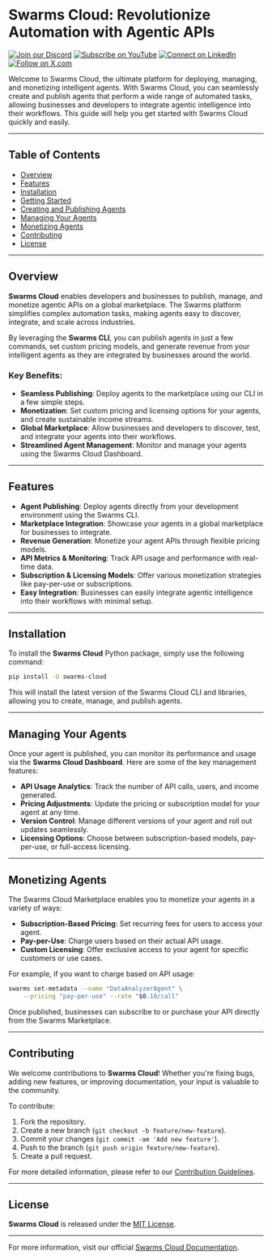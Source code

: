 
# Swarms Cloud: Revolutionize Automation with Agentic APIs


[![Join our Discord](https://img.shields.io/badge/Discord-Join%20our%20server-5865F2?style=for-the-badge&logo=discord&logoColor=white)](https://discord.gg/swarms) [![Subscribe on YouTube](https://img.shields.io/badge/YouTube-Subscribe-red?style=for-the-badge&logo=youtube&logoColor=white)](https://www.youtube.com/@kyegomez3242) [![Connect on LinkedIn](https://img.shields.io/badge/LinkedIn-Connect-blue?style=for-the-badge&logo=linkedin&logoColor=white)](https://www.linkedin.com/in/kye-g-38759a207/) [![Follow on X.com](https://img.shields.io/badge/X.com-Follow-1DA1F2?style=for-the-badge&logo=x&logoColor=white)](https://x.com/kyegomezb)

Welcome to Swarms Cloud, the ultimate platform for deploying, managing, and monetizing intelligent agents. With Swarms Cloud, you can seamlessly create and publish agents that perform a wide range of automated tasks, allowing businesses and developers to integrate agentic intelligence into their workflows. This guide will help you get started with Swarms Cloud quickly and easily.

---

## Table of Contents

- [Overview](#overview)
- [Features](#features)
- [Installation](#installation)
- [Getting Started](#getting-started)
- [Creating and Publishing Agents](#creating-and-publishing-agents)
- [Managing Your Agents](#managing-your-agents)
- [Monetizing Agents](#monetizing-agents)
- [Contributing](#contributing)
- [License](#license)

---


## Overview

**Swarms Cloud** enables developers and businesses to publish, manage, and monetize agentic APIs on a global marketplace. The Swarms platform simplifies complex automation tasks, making agents easy to discover, integrate, and scale across industries.

By leveraging the **Swarms CLI**, you can publish agents in just a few commands, set custom pricing models, and generate revenue from your intelligent agents as they are integrated by businesses around the world.

### Key Benefits:

- **Seamless Publishing**: Deploy agents to the marketplace using our CLI in a few simple steps.
- **Monetization**: Set custom pricing and licensing options for your agents, and create sustainable income streams.
- **Global Marketplace**: Allow businesses and developers to discover, test, and integrate your agents into their workflows.
- **Streamlined Agent Management**: Monitor and manage your agents using the Swarms Cloud Dashboard.

---

## Features

- **Agent Publishing**: Deploy agents directly from your development environment using the Swarms CLI.
- **Marketplace Integration**: Showcase your agents in a global marketplace for businesses to integrate.
- **Revenue Generation**: Monetize your agent APIs through flexible pricing models.
- **API Metrics & Monitoring**: Track API usage and performance with real-time data.
- **Subscription & Licensing Models**: Offer various monetization strategies like pay-per-use or subscriptions.
- **Easy Integration**: Businesses can easily integrate agentic intelligence into their workflows with minimal setup.

---

## Installation

To install the **Swarms Cloud** Python package, simply use the following command:

```bash
pip install -U swarms-cloud
```

This will install the latest version of the Swarms Cloud CLI and libraries, allowing you to create, manage, and publish agents.
<!-- 
---

## Getting Started

### 1. Initialize Your Project

After installing the Swarms Cloud package, you can start by initializing your project using the following command:

```bash
swarms init --project "MyFirstAgent"
```

This will create a new directory and scaffold the basic structure needed to create your first agent.

### 2. Creating an Agent

Build your agent using any framework of your choice. Swarms Cloud supports a variety of frameworks and languages, making it easy to integrate any existing agent into the marketplace.

For example, if you're using the Swarms framework, you can start building your agent like this:

```python
# Example of a basic agent implementation
class MyAgent:
    def process(self, input_data):
        # Your agent logic goes here
        return {"response": "Hello from MyAgent!"}
```

### 3. Set Metadata for Your Agent

To publish an agent, you need to define the metadata, such as the agent's description, pricing model, and category.

```bash
swarms set-metadata --name "MyFirstAgent" \
    --description "An agent for automating customer support" \
    --pricing "subscription" --rate "$50/month"
```

### 4. Publish Your Agent

Once your agent is ready, publish it to the marketplace with a single command:

```bash
swarms publish
```

This will deploy your agent to the **Swarms Cloud Marketplace**, where it will be globally accessible for businesses to discover and integrate. -->

---

## Managing Your Agents

Once your agent is published, you can monitor its performance and usage via the **Swarms Cloud Dashboard**. Here are some of the key management features:

- **API Usage Analytics**: Track the number of API calls, users, and income generated.
- **Pricing Adjustments**: Update the pricing or subscription model for your agent at any time.
- **Version Control**: Manage different versions of your agent and roll out updates seamlessly.
- **Licensing Options**: Choose between subscription-based models, pay-per-use, or full-access licensing.

---

## Monetizing Agents

The Swarms Cloud Marketplace enables you to monetize your agents in a variety of ways:

- **Subscription-Based Pricing**: Set recurring fees for users to access your agent.
- **Pay-per-Use**: Charge users based on their actual API usage.
- **Custom Licensing**: Offer exclusive access to your agent for specific customers or use cases.
  
For example, if you want to charge based on API usage:

```bash
swarms set-metadata --name "DataAnalyzerAgent" \
    --pricing "pay-per-use" --rate "$0.10/call"
```

Once published, businesses can subscribe to or purchase your API directly from the Swarms Marketplace.

---

## Contributing

We welcome contributions to **Swarms Cloud**! Whether you're fixing bugs, adding new features, or improving documentation, your input is valuable to the community.

To contribute:

1. Fork the repository.
2. Create a new branch (`git checkout -b feature/new-feature`).
3. Commit your changes (`git commit -am 'Add new feature'`).
4. Push to the branch (`git push origin feature/new-feature`).
5. Create a pull request.

For more detailed information, please refer to our [Contribution Guidelines](CONTRIBUTING.md).

---

## License

**Swarms Cloud** is released under the [MIT License](LICENSE).

---

For more information, visit our official [Swarms Cloud Documentation](https://docs.swarms.world).

